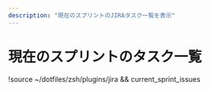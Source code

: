 ```yaml
---
description: "現在のスプリントのJIRAタスク一覧を表示"
---
```


# 現在のスプリントのタスク一覧

!source ~/dotfiles/zsh/plugins/jira && current_sprint_issues